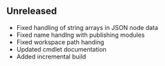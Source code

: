 
## Unreleased

- Fixed handling of string arrays in JSON node data
- Fixed name handlng with publishing modules
- Fixed workspace path handing
- Updated cmdlet documentation
- Added incremental build